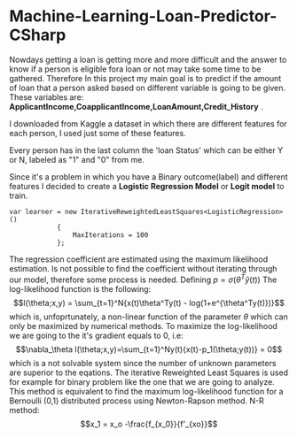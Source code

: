 # Machine-Learning-Loan-Predictor-CSharp
Nowdays getting a loan is getting more and more difficult and the answer to know if a person is eligible fora
loan or not may take some time to be gathered.
Therefore In this project my main goal is to predict if the amount of loan that a person asked based on
different variable is going to be given.
These variables are: 
**ApplicantIncome,CoapplicantIncome,LoanAmount,Credit_History** .

I downloaded from Kaggle a dataset in which there are different features for each person, I used just some of these features.

Every person has in the last column the 'loan Status' which can be either Y or N, labeled as "1" and "0" from me.

Since it's a problem in which you have a Binary outcome(label) and different features I decided to create a **Logistic Regression Model** or **Logit model** to train.
```
var learner = new IterativeReweightedLeastSquares<LogisticRegression>()
            {
                MaxIterations = 100
            };
```
The regression coefficient are estimated using the maximum likelihood estimation. Is not possible to find the coefficient without iterating through our model, therefore some process is needed.
Defining $p =\sigma(\theta^T\hat{y}(t))$
The log-likelihood function is the following:
$$l(\theta;x,y) = \sum_{t=1}^N{x(t)\theta^Ty(t) - log(1+e^{\theta^Ty(t)})}$$ which is, unfoprtunately, a non-linear function of the parameter $\theta$ which can only be maximized by numerical methods. To maximize the log-likelihood we are going to the it's gradient equals to 0, i.e:
$$\nabla_\theta l(\theta;x,y)=\sum_{t=1}^Ny(t){x(t)-p_1(\theta;y(t))} = 0$$ which is a not solvable system since the number of unknown parameters are superior to the eqations.
The iterative Reweighted Least Squares is used for example for binary problem like the one that we are going to analyze.
This method is equivalent to find the maximum log-likelihood function for a Bernoulli (0,1) distributed process using Newton-Rapson method.
N-R method:
$$x_1 = x_o -\frac{f_{x_0}}{f'_{xo}}$$

